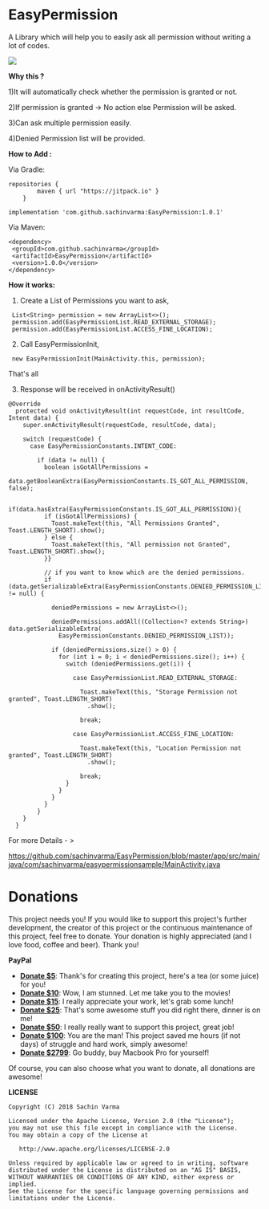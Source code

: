 # EasyPermission

A Library which will help you to easily ask all permission without writing a lot of codes.

![](https://github.com/sachinvarma/EasyPermission/blob/master/Art/demo.gif)

**Why this ?**

1)It will automatically check whether the permission is granted or not.

2)If permission is granted -> No action else Permission will be asked.

3)Can ask multiple permission easily.

4)Denied Permission list will be provided.

**How to Add :**

Via Gradle:

```
repositories {
        maven { url "https://jitpack.io" }
    }
```
```
implementation 'com.github.sachinvarma:EasyPermission:1.0.1'
```

Via Maven:

```
<dependency>
 <groupId>com.github.sachinvarma</groupId>
 <artifactId>EasyPermission</artifactId>
 <version>1.0.0</version>
</dependency> 
```

**How it works:**

1) Create a List of Permissions you want to ask,

```
 List<String> permission = new ArrayList<>();
 permission.add(EasyPermissionList.READ_EXTERNAL_STORAGE);
 permission.add(EasyPermissionList.ACCESS_FINE_LOCATION);
```
2) Call EasyPermissionInit,

```
 new EasyPermissionInit(MainActivity.this, permission);
``` 
That's all

3) Response will be received in onActivityResult()

```
@Override
  protected void onActivityResult(int requestCode, int resultCode, Intent data) {
    super.onActivityResult(requestCode, resultCode, data);

    switch (requestCode) {
      case EasyPermissionConstants.INTENT_CODE:

        if (data != null) {
          boolean isGotAllPermissions =
            data.getBooleanExtra(EasyPermissionConstants.IS_GOT_ALL_PERMISSION, false);

          if(data.hasExtra(EasyPermissionConstants.IS_GOT_ALL_PERMISSION)){
          if (isGotAllPermissions) {
            Toast.makeText(this, "All Permissions Granted", Toast.LENGTH_SHORT).show();
          } else {
            Toast.makeText(this, "All permission not Granted", Toast.LENGTH_SHORT).show();
          }}

          // if you want to know which are the denied permissions.
          if (data.getSerializableExtra(EasyPermissionConstants.DENIED_PERMISSION_LIST) != null) {

            deniedPermissions = new ArrayList<>();

            deniedPermissions.addAll((Collection<? extends String>) data.getSerializableExtra(
              EasyPermissionConstants.DENIED_PERMISSION_LIST));

            if (deniedPermissions.size() > 0) {
              for (int i = 0; i < deniedPermissions.size(); i++) {
                switch (deniedPermissions.get(i)) {

                  case EasyPermissionList.READ_EXTERNAL_STORAGE:

                    Toast.makeText(this, "Storage Permission not granted", Toast.LENGTH_SHORT)
                      .show();

                    break;

                  case EasyPermissionList.ACCESS_FINE_LOCATION:

                    Toast.makeText(this, "Location Permission not granted", Toast.LENGTH_SHORT)
                      .show();

                    break;
                }
              }
            }
          }
        }
    }
  }
  ```
  
  For more Details - > 

https://github.com/sachinvarma/EasyPermission/blob/master/app/src/main/java/com/sachinvarma/easypermissionsample/MainActivity.java

Donations
=============

This project needs you! If you would like to support this project's further development, the creator of this project or the continuous maintenance of this project, feel free to donate. Your donation is highly appreciated (and I love food, coffee and beer). Thank you!

**PayPal**

* **[Donate $5](https://www.paypal.me/sachinvarmaraja/5USD)**: Thank's for creating this project, here's a tea (or some juice) for you!
* **[Donate $10](https://www.paypal.me/sachinvarmaraja/10USD)**: Wow, I am stunned. Let me take you to the movies!
* **[Donate $15](https://www.paypal.me/sachinvarmaraja/15USD)**: I really appreciate your work, let's grab some lunch!
* **[Donate $25](https://www.paypal.me/sachinvarmaraja/25USD)**: That's some awesome stuff you did right there, dinner is on me!
* **[Donate $50](https://www.paypal.me/sachinvarmaraja/50USD)**: I really really want to support this project, great job!
* **[Donate $100](https://www.paypal.me/sachinvarmaraja/100USD)**: You are the man! This project saved me hours (if not days) of struggle and hard work, simply awesome!
* **[Donate $2799](https://www.paypal.me/sachinvarmaraja/2799USD)**: Go buddy, buy Macbook Pro for yourself!

Of course, you can also choose what you want to donate, all donations are awesome!

**LICENSE**
```
Copyright (C) 2018 Sachin Varma

Licensed under the Apache License, Version 2.0 (the "License");
you may not use this file except in compliance with the License.
You may obtain a copy of the License at

   http://www.apache.org/licenses/LICENSE-2.0

Unless required by applicable law or agreed to in writing, software
distributed under the License is distributed on an "AS IS" BASIS,
WITHOUT WARRANTIES OR CONDITIONS OF ANY KIND, either express or implied.
See the License for the specific language governing permissions and
limitations under the License.

```
